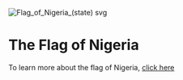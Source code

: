 ![Flag_of_Nigeria_(state) svg](https://user-images.githubusercontent.com/79866006/149254288-e6ed5444-3822-4a4d-b7be-3c1e11091cb6.png)


# The Flag of Nigeria

To learn more about the flag of Nigeria, [click here](https://en.m.wikipedia.org/wiki/Flag_of_Nigeria)
